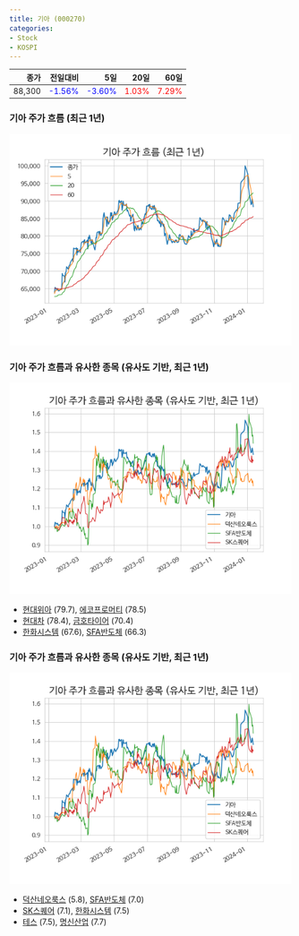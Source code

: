 ```yaml
---
title: 기아 (000270)
categories:
- Stock
- KOSPI
---
```


|종가|전일대비|5일|20일|60일|
|---:|-------:|--:|---:|---:|
|88,300|<span style="color: blue">-1.56%</span>|<span style="color: blue">-3.60%</span>|<span style="color: red">1.03%</span>|<span style="color: red">7.29%</span>|

<!-- more -->
### 기아 주가 흐름 (최근 1년)
![000270](/assets/images/stock/000270.png)


### 기아 주가 흐름과 유사한 종목 (유사도 기반, 최근 1년)
![000270](/assets/images/stock/000270_sim.png)

- [현대위아](/011210/) (79.7), [에코프로머티](/450080/) (78.5)
- [현대차](/005380/) (78.4), [금호타이어](/073240/) (70.4)
- [한화시스템](/272210/) (67.6), [SFA반도체](/036540/) (66.3)


### 기아 주가 흐름과 유사한 종목 (유사도 기반, 최근 1년)
![000270](/assets/images/stock/000270_sim.png)

- [덕산네오룩스](/213420/) (5.8), [SFA반도체](/036540/) (7.0)
- [SK스퀘어](/402340/) (7.1), [한화시스템](/272210/) (7.5)
- [테스](/095610/) (7.5), [명신산업](/009900/) (7.7)